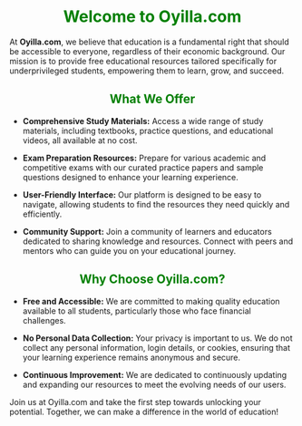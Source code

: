 <!-- ####### HEY, I AM THE SOURCE EDITOR! #########-->
<h1 style="text-align: center;"><span style="color: #008000;">Welcome to Oyilla.com</span></h1>
<p>At <strong>Oyilla.com</strong>, we believe that education is a fundamental right that should be accessible to everyone, regardless of their economic background. Our mission is to provide free educational resources tailored specifically for underprivileged students, empowering them to learn, grow, and succeed.</p>
<h2 style="text-align: center;"><span style="color: #008000;">What We Offer</span></h2>
<ul>
<li>
<p><strong>Comprehensive Study Materials:</strong> Access a wide range of study materials, including textbooks, practice questions, and educational videos, all available at no cost.</p>
</li>
<li>
<p><strong>Exam Preparation Resources:</strong> Prepare for various academic and competitive exams with our curated practice papers and sample questions designed to enhance your learning experience.</p>
</li>
<li>
<p><strong>User-Friendly Interface:</strong> Our platform is designed to be easy to navigate, allowing students to find the resources they need quickly and efficiently.</p>
</li>
<li>
<p><strong>Community Support:</strong> Join a community of learners and educators dedicated to sharing knowledge and resources. Connect with peers and mentors who can guide you on your educational journey.</p>
</li>
</ul>
<h2 style="text-align: center;"><span style="color: #008000;">Why Choose Oyilla.com?</span></h2>
<ul>
<li>
<p><strong>Free and Accessible:</strong> We are committed to making quality education available to all students, particularly those who face financial challenges.</p>
</li>
<li>
<p><strong>No Personal Data Collection:</strong> Your privacy is important to us. We do not collect any personal information, login details, or cookies, ensuring that your learning experience remains anonymous and secure.</p>
</li>
<li>
<p><strong>Continuous Improvement:</strong> We are dedicated to continuously updating and expanding our resources to meet the evolving needs of our users.</p>
</li>
</ul>
<p>Join us at Oyilla.com and take the first step towards unlocking your potential. Together, we can make a difference in the world of education!</p>